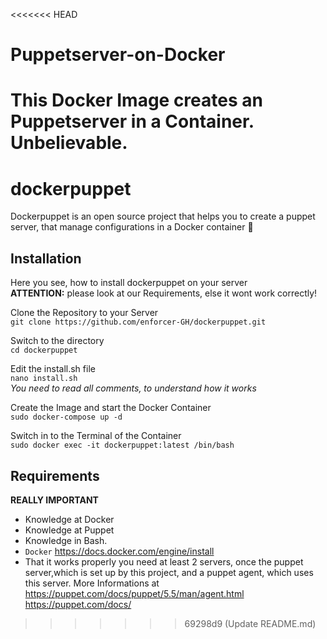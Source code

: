 <<<<<<< HEAD
# Puppetserver-on-Docker

This Docker Image creates an Puppetserver in a Container. Unbelievable.
=======

# dockerpuppet
Dockerpuppet is an open source project that helps you to create a puppet server,
that manage configurations in a Docker container 📁

## Installation

Here you see, how to install dockerpuppet on your server\
**ATTENTION:** please look at our Requirements, else it wont work correctly!

Clone the Repository to your Server\
`
git clone https://github.com/enforcer-GH/dockerpuppet.git
`

Switch to the directory\
`
cd dockerpuppet
`

Edit the install.sh file\
`
nano install.sh
`\
*You need to read all comments, to understand how it works*

Create the Image and start the Docker Container\
`
sudo docker-compose up -d
`

Switch in to the Terminal of the Container\
`
sudo docker exec -it dockerpuppet:latest /bin/bash
`

    
## Requirements

**REALLY IMPORTANT**

- Knowledge at Docker
- Knowledge at Puppet
- Knowledge in Bash.
- `Docker` https://docs.docker.com/engine/install
- That it works properly you need at least 2 servers, once the puppet server,which is set up by this project, and a puppet agent, which uses this server. More Informations at
  https://puppet.com/docs/puppet/5.5/man/agent.html \
  https://puppet.com/docs/
>>>>>>> 69298d9 (Update README.md)
